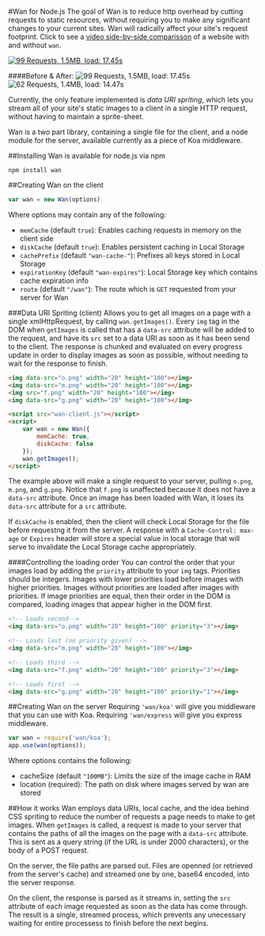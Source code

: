 #Wan for Node.js
The goal of Wan is to reduce http overhead by cutting requests to static resources,
without requiring you to make any significant changes to your current sites. Wan will radically affect
your site's request footprint. Click to see a [video side-by-side comparisson](http://www.youtube.com/watch?v=yZwwAi0MHzE&feature=youtu.be) of a website with and without `wan`.

[![99 Requests, 1.5MB, load: 17.45s](https://s3.amazonaws.com/wan.js/youtube.png "without Wan")](http://www.youtube.com/watch?v=yZwwAi0MHzE&feature=youtu.be)

####Before & After:
![99 Requests, 1.5MB, load: 17.45s](https://s3.amazonaws.com/wan.js/before.png "without Wan")
![62 Requests, 1.4MB, load: 14.47s](https://s3.amazonaws.com/wan.js/after.png "with Wan")

Currently, the only feature implemented is *data URI spriting*, which lets you stream all of your 
site's static images to a client in a single HTTP request, without having to maintain
a sprite-sheet.

Wan is a two part library, containing a single file for the client, and a node module for the
server, available currently as a piece of Koa middleware.

##Installing
Wan is available for node.js via npm
```
npm install wan
```

##Creating Wan on the client
```javascript
var wan = new Wan(options)
```
Where options may contain any of the following:
 - `memCache` (default `true`): Enables caching requests in memory on the client side
 - `diskCache` (default `true`): Enables persistent caching in Local Storage
 - `cachePrefix` (default `"wan-cache-"`): Prefixes all keys stored in Local Storage
 - `expirationKey` (default `"wan-expires"`): Local Storage key which contains cache expiration info
 - `route` (default `"/wan"`): The route which is `GET` requested from your server for Wan

###Data URI Spriting (client)
Allows you to get all images on a page with a single xmlHttpRequest, by calling `wan.getImages()`.
Every `img` tag in the DOM when `getImages` is called that has a `data-src` attribute will be
added to the request, and have its `src` set to a data URI as soon as it has been send to the client.
The response is chunked and evaluated on every progress update in order to display images as soon as
possible, without needing to wait for the response to finish.
```html
<img data-src="o.png" width="20" height="100"></img>
<img data-src="m.png" width="20" height="100"></img>
<img src="f.png" width="20" height="100"></img>
<img data-src="g.png" width="20" height="100"></img>

<script src="wan-client.js"></script>
<script>
	var wan = new Wan({
		memCache: true,
		diskCache: false
	});
	wan.getImages();
</script>
```
The example above will make a single request to your server, pulling `o.png`, `m.png`, and `g.png`.
Notice that `f.png` is unaffected because it does not have a `data-src` attribute. Once an image has
been loaded with Wan, it loses its `data-src` attribute for a `src` attribute.

If `diskCache` is enabled, then the client will check Local Storage for the file before requestng it
from the server. A response with a `Cache-Control: max-age` or `Expires` header will store a special value
in local storage that will serve to invalidate the Local Storage cache appropriately.

####Controlling the loading order
You can control the order that your images load by adding the `priority` attribute to your `img` tags.
Priorities should be integers.  Images with lower priorities load before images with higher priorities.
Images without priorities are loaded after images with priorities. If image priorities are equal, then
their order in the DOM is compared, loading images that appear higher in the DOM first.

```html
<!-- Loads second-->
<img data-src="o.png" width="20" height="100" priority="3"></img>

<!-- Loads last (no priority given) -->
<img data-src="m.png" width="20" height="100"></img>

<!-- Loads third -->
<img data-src="f.png" width="20" height="100" priority="3"></img>

<!-- Loads first -->
<img data-src="g.png" width="20" height="100" priority="1"></img>
```

##Creating Wan on the server
Requiring `'wan/koa'` will give you middleware that you can use with Koa.  Requiring `'wan/express` will give you express middleware. 
```javascript
var wan = require('wan/koa');
app.use(wan(options));
```
Where options contains the following:
 - cacheSize (default `"100MB"`): Limits the size of the image cache in RAM
 - location (required): The path on disk where images served by wan are stored

##How it works
Wan employs data URIs, local cache, and the idea behind CSS spriting to reduce the number of requests a page needs to make to get images. When `getImages` is called, a request is made to your server that contains the paths of all the images on the page with a `data-src` attribute. This is sent as a query string (if the URL is under 2000 characters), or the body of a POST request.

On the server, the file paths are parsed out. Files are openned (or retrieved from the server's cache) and streamed one by one, base64 encoded, into the server response. 

On the client, the response is parsed as it streams in, setting the `src` attribute of each image requested as soon as the data has come through.  The result is a single, streamed process, which prevents any unecessary waiting for entire processess to finish before the next begins.
